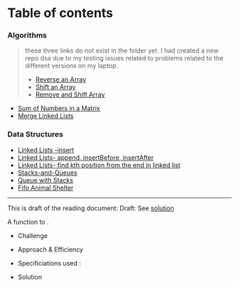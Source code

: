 # Table of contents

### Algorithms
> these three links do not exist in the folder yet. I had created a new repo dsa due to my testing issues related to problems related to the different versions on my laptop.
> * [Reverse an Array](/dsa/challenges/array_reverse/README.md)
> * [Shift an Array](/dsa/challenges/array_shift/README.md)
> * [Remove and Shift Array](/dsa/challenges/array_shift/README.md)




* [Sum of Numbers in a Matrix](/dsa/challenges/array_sum_of_matrix/README.md)
* [Merge Linked Lists](/dsa/challenges/ll_merge/README.md)


### Data Structures
* [Linked Lists -insert](dsa/data_structures/linked_list/README.md)
* [Linked Lists- append, insertBefore, insertAfter](dsa/data_structures/linked_list/README.md)
* [Linked Lists- find kth position from the end in linked list](dsa/data_structures/linked_list/README.md)
* [Stacks-and-Queues](dsa/data_structures/stack_and_queues/README.md)
* [Queue with Stacks](dsa/challenges/queue_with_stacks/README.md)
* [Fifo Animal Shelter](dsa/challenges/fifo_animal_shelter/README.md
)



-----------------------------------

This is draft of the reading document:
Draft:
See [solution](file_name)

A function to .

  * Challenge


  * Approach & Efficiency


  * Specificiations used :

  * Solution
